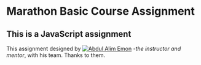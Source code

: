 # Marathon Basic Course Assignment

## This is a JavaScript assignment

This assignment designed by [![Abdul Alim Emon](https://img.shields.io/badge/Abdul_Alim_Emon-8a2be2)](https://github.com/Emon02) -*the instructor and mentor*, with his team. Thanks to them.
